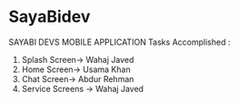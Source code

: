 # SayaBidev
SAYABI DEVS MOBILE APPLICATION
Tasks Accomplished :
1) Splash Screen-> Wahaj Javed
2) Home Screen-> Usama Khan
3) Chat Screen-> Abdur Rehman
4) Service Screens -> Wahaj Javed
